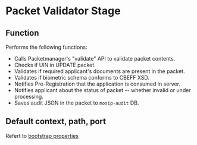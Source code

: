 # Packet Validator Stage

## Function
Performs the following functions:
* Calls Packetmanager's "validate" API to validate packet contents.
* Checks if UIN in UPDATE packet.
* Validates if required applicant's documents are present in the packet.
* Validates if biometric schema conforms to CBEFF XSD.  
* Notifies Pre-Registration that the application is consumed in server. 
* Notifies applicant about the status of packet -- whether invalid or under processing.
* Saves audit JSON in the packet to `mosip-audit` DB.

## Default context, path, port
Refert to [bootstrap properties](src/main/resources/bootstrap.properties)
